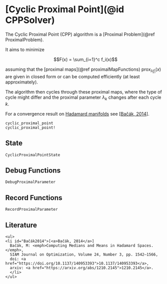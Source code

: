 # [Cyclic Proximal Point](@id CPPSolver)

The Cyclic Proximal Point (CPP) algorithm is a [Proximal Problem](@ref ProximalProblem).

It aims to minimize

```math
F(x) = \sum_{i=1}^c f_i(x)
```

assuming that the [proximal maps](@ref proximalMapFunctions) $\operatorname{prox}_{λ f_i}(x)$
are given in closed form or can be computed efficiently (at least approximately).

The algorithm then cycles through these proximal maps, where the type of cycle
might differ and the proximal parameter $λ_k$ changes after each cycle $k$.

For a convergence result on
[Hadamard manifolds](https://en.wikipedia.org/wiki/Hadamard_manifold)
see [[Bačák, 2014](#Bačák2014)].

```@docs
cyclic_proximal_point
cyclic_proximal_point!
```

## State

```@docs
CyclicProximalPointState
```

## Debug Functions

```@docs
DebugProximalParameter
```

## Record Functions

```@docs
RecordProximalParameter
```

## Literature

```@raw html
<ul>
<li id="Bačák2014">[<a>Bačák, 2014</a>]
  Bačák, M: <emph>Computing Medians and Means in Hadamard Spaces.</emph>,
  SIAM Journal on Optimization, Volume 24, Number 3, pp. 1542–1566,
  doi: <a href="https://doi.org/10.1137/140953393">10.1137/140953393</a>,
  arxiv: <a href="https://arxiv.org/abs/1210.2145">1210.2145</a>.
  </li>
</ul>
```
